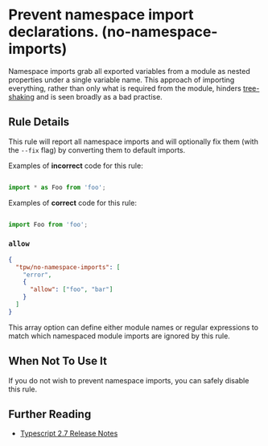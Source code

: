 # Prevent namespace import declarations. (no-namespace-imports)

Namespace imports grab all exported variables from a module as nested properties under a single variable name. This approach of importing everything, rather than only what is required from the module, hinders [tree-shaking](https://webpack.js.org/guides/tree-shaking/) and is seen broadly as a bad practise.

## Rule Details

This rule will report all namespace imports and will optionally fix them (with the `--fix` flag) by converting them to default imports.

Examples of **incorrect** code for this rule:

```ts

import * as Foo from 'foo';

```

Examples of **correct** code for this rule:

```ts

import Foo from 'foo';

```

### `allow`

```json
{
  "tpw/no-namespace-imports": [
    "error",
    {
      "allow": ["foo", "bar"]
    }
  ]
}
```

This array option can define either module names or regular expressions to match which namespaced module imports are ignored by this rule.

## When Not To Use It

If you do not wish to prevent namespace imports, you can safely disable this rule.

## Further Reading

* [Typescript 2.7 Release Notes](https://www.typescriptlang.org/docs/handbook/release-notes/typescript-2-7.html#support-for-import-d-from-cjs-from-commonjs-modules-with---esmoduleinterop)
